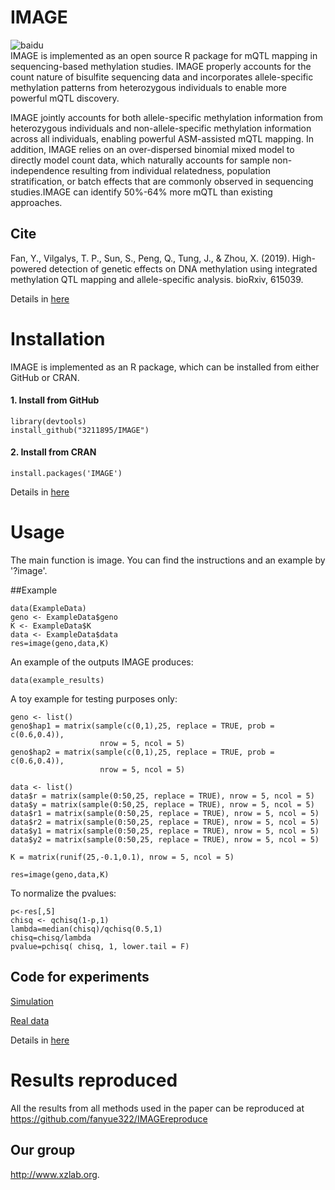 # IMAGE
![baidu](http://www.baidu.com/img/bdlogo.gif "百度logo")  
IMAGE is implemented as an open source R package for mQTL mapping in sequencing-based methylation studies. IMAGE properly accounts for the count nature of bisulfite sequencing data and incorporates allele-specific methylation patterns from heterozygous individuals to enable more powerful mQTL discovery. 

IMAGE jointly accounts for both allele-specific methylation information from heterozygous individuals and non-allele-specific methylation information across all individuals, enabling powerful ASM-assisted mQTL mapping. In addition, IMAGE relies on an over-dispersed binomial mixed model to directly model count data, which naturally accounts for sample non-independence resulting from individual relatedness, population stratification, or batch effects that are commonly observed in sequencing studies.IMAGE can identify 50%-64% more mQTL than existing approaches.

## Cite 

Fan, Y., Vilgalys, T. P., Sun, S., Peng, Q., Tung, J., & Zhou, X. (2019). High-powered detection of genetic effects on DNA methylation using integrated methylation QTL mapping and allele-specific analysis. bioRxiv, 615039.

Details in [here](https://fanyue322.github.io/about.html)

# Installation
IMAGE is implemented as an R package, which can be installed from either GitHub or CRAN.

#### 1. Install from GitHub
```
library(devtools)
install_github("3211895/IMAGE")
```
#### 2. Install from CRAN
```
install.packages('IMAGE')
```
Details in [here](https://fanyue322.github.io/install.html)
# Usage
The main function is image. You can find the instructions and an example by '?image'.

##Example
```
data(ExampleData)
geno <- ExampleData$geno
K <- ExampleData$K
data <- ExampleData$data
res=image(geno,data,K)
```
An example of the outputs IMAGE produces:
```
data(example_results)
```
A toy example for testing purposes only:
```
geno <- list()
geno$hap1 = matrix(sample(c(0,1),25, replace = TRUE, prob = c(0.6,0.4)),
                    nrow = 5, ncol = 5)
geno$hap2 = matrix(sample(c(0,1),25, replace = TRUE, prob = c(0.6,0.4)),
                    nrow = 5, ncol = 5)

data <- list()
data$r = matrix(sample(0:50,25, replace = TRUE), nrow = 5, ncol = 5)
data$y = matrix(sample(0:50,25, replace = TRUE), nrow = 5, ncol = 5)
data$r1 = matrix(sample(0:50,25, replace = TRUE), nrow = 5, ncol = 5)
data$r2 = matrix(sample(0:50,25, replace = TRUE), nrow = 5, ncol = 5)
data$y1 = matrix(sample(0:50,25, replace = TRUE), nrow = 5, ncol = 5)
data$y2 = matrix(sample(0:50,25, replace = TRUE), nrow = 5, ncol = 5)

K = matrix(runif(25,-0.1,0.1), nrow = 5, ncol = 5)

res=image(geno,data,K)
```
To normalize the pvalues:
```
p<-res[,5]
chisq <- qchisq(1-p,1)
lambda=median(chisq)/qchisq(0.5,1)
chisq=chisq/lambda
pvalue=pchisq( chisq, 1, lower.tail = F)
```

## Code for experiments
[Simulation](https://github.com/fanyue322/IMAGEreproduce)

[Real data](https://github.com/fanyue322/IMAGEreproduce/tree/master/Realdata)

Details in [here](https://fanyue322.github.io/index.html)
# Results reproduced
All the results from all methods used in the paper can be reproduced at https://github.com/fanyue322/IMAGEreproduce

## Our group

 <http://www.xzlab.org>.
